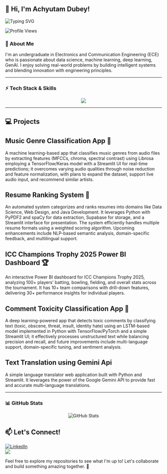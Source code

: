 ## 👋 Hi, I'm Achyutam Dubey!

![Typing SVG](https://readme-typing-svg.herokuapp.com?font=Fira+Code&size=22&pause=1000&color=36BCF7&width=435&lines=AI%2FML+Enthusiast;Deep+Learning+Explorer)

![Profile Views](https://komarev.com/ghpvc/?username=ACHYUTAM2004&color=blue)

### 🚀 About Me
I'm an undergraduate in Electronics and Communication Engineering (ECE) who is passionate about data science, machine learning, deep learning, GenAI. I enjoy solving real-world problems by building intelligent systems and blending innovation with engineering principles.

---

### ⚡ Tech Stack & Skills
<p align="center">
  <img src="https://skillicons.dev/icons?i=python,tensorflow,pytorch,keras,streamlit,firebase,git,github,mysql" />
</p>

---

## 💻 Projects

## Music Genre Classification App 🎵
A machine learning-based app that classifies music genres from audio files by extracting features (MFCCs, chroma, spectral contrast) using Librosa employing a TensorFlow/Keras model with a Streamlit UI for real-time predictions; it overcomes varying audio qualities through noise reduction and feature normalization, with plans to expand the dataset, support live audio input, and recommend similar artists.

## Resume Ranking System 📄
An automated system categorizes and ranks resumes into domains like Data Science, Web Design, and Java Development. It leverages Python with PyPDF2 and spaCy for data extraction, Supabase for storage, and a Streamlit interface for presentation. The system efficiently handles multiple resume formats using a weighted scoring algorithm. Upcoming enhancements include NLP-based semantic analysis, domain-specific feedback, and multilingual support.

## ICC Champions Trophy 2025 Power BI Dashboard 🏆
An interactive Power BI dashboard for ICC Champions Trophy 2025, analyzing 100+ players’ batting, bowling, fielding, and overall stats across the tournament. It has 10+ team comparisons with drill-down features, delivering 30+ performance insights for individual players.

## Comment Toxicity Classification App 💬
A deep learning-powered app that detects toxic comments by classifying text (toxic, obscene, threat, insult, identity hate) using an LSTM-based model implemented in Python with TensorFlow/PyTorch and a simple Streamlit UI; it effectively processes unstructured text while balancing precision and recall, and future improvements include multi-language support, domain-specific tuning, and sentiment analysis.

## Text Translation using Gemini Api 
A simple language translator web application built with Python and Streamlit. It leverages the power of the Google Gemini API to provide fast and accurate multi-language translations.

---
### 📊 GitHub Stats
<p align="center">
  <img src="https://github-readme-stats.vercel.app/api?username=ACHYUTAM2004&show_icons=true&theme=radical" alt="GitHub Stats" />
</p>


## 📫 Let's Connect!
[![LinkedIn](https://img.shields.io/badge/LinkedIn-blue?style=for-the-badge&logo=linkedin)](https://www.linkedin.com/in/achyutam-dubey-80957b260/)  
<a href="mailto:dubeyachyutam.2004@gmail.com"><img src="https://img.shields.io/badge/Email-D14836?style=for-the-badge&logo=gmail&logoColor=white"></a>


  
Feel free to explore my repositories to see what I'm up to! Let's collaborate and build something amazing together. 🚀

